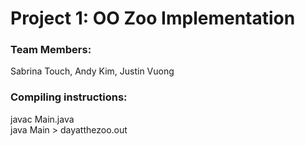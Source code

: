 # Project 1: OO Zoo Implementation
### Team Members:  
Sabrina Touch, Andy Kim, Justin Vuong

### Compiling instructions:
javac Main.java  
java Main > dayatthezoo.out	
